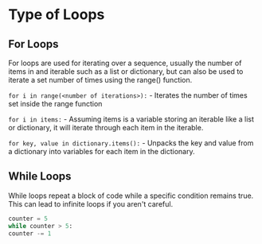 # Type of Loops

## For Loops

For loops are used for iterating over a sequence, usually the number of items in and iterable such as a list or dictionary, but can also be used to iterate a set number of times using the range() function.

`for i in range(<number of iterations>):` - Iterates the number of times set inside the range function

`for i in items:` - Assuming items is a variable storing an iterable like a list or dictionary, it will iterate through each item in the iterable.

`for key, value in dictionary.items():` - Unpacks the key and value from a dictionary into variables for each item in the dictionary.

## While Loops

While loops repeat a block of code while a specific condition remains true. This can lead to infinite loops if you aren't careful.

```python
counter = 5
while counter > 5:
counter -= 1
```
